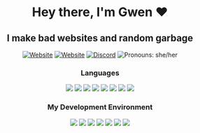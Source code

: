 <h1 align="center">Hey there, I'm Gwen ♥️</h1>

<h2 align="center">I make bad websites and random garbage</h2>

<p align="center"><a href="https://steam.design"><img alt="Website" src="https://img.shields.io/website?down_color=red&down_message=Down%20%3A%28&label=Steam.Design&style=for-the-badge&up_color=green&up_message=Up&url=https%3A%2F%2Fsteam.design"></a> <a href="https://oddball.tf"><img alt="Website" src="https://img.shields.io/website?down_color=red&down_message=Down%20%3A%28&label=Oddball.tf&style=for-the-badge&up_color=green&up_message=Up&url=https%3A%2F%2Foddball.tf"></a> <a href="https://discord.com/users/68946899150839808" target="_blank"><img alt="Discord" src="https://img.shields.io/badge/The_Oddball%232867-7289DA?style=for-the-badge&logo=discord&logoColor=white" /></a> <img alt="Pronouns: she/her" src="https://img.shields.io/static/v1?label=Pronouns&message=she/her&color=E6A1FF&style=for-the-badge" /></p>

<h3 align="center">Languages</h3>
<p align="center"><img src="https://img.shields.io/badge/Node.js-339933?style=for-the-badge&logo=nodedotjs&logoColor=white"> <img src="https://img.shields.io/badge/Stylus-333333?style=for-the-badge&logo=stylus&logoColor=white"> <img src="https://img.shields.io/badge/Pug-E3C29B?style=for-the-badge&logo=pug&logoColor=black"> <img src="https://img.shields.io/badge/Electron-2B2E3A?style=for-the-badge&logo=electron&logoColor=9FEAF9"> <img src="https://img.shields.io/badge/CSS3-1572B6?style=for-the-badge&logo=css3&logoColor=white"> <img src="https://img.shields.io/badge/HTML5-E34F26?style=for-the-badge&logo=html5&logoColor=white"> <img src="https://img.shields.io/badge/JavaScript-323330?style=for-the-badge&logo=javascript&logoColor=F7DF1E"> <img src="https://img.shields.io/badge/Vue.js-35495E?style=for-the-badge&logo=vuedotjs&logoColor=4FC08D">

<h3 align=center>My Development Environment</h3></p>
<p align="center"><img src="https://img.shields.io/badge/Visual_Studio_Code-0078D4?style=for-the-badge&logo=visual%20studio%20code&logoColor=white"> <img src="https://img.shields.io/badge/eslint-3A33D1?style=for-the-badge&logo=eslint&logoColor=white"> <img src="https://img.shields.io/badge/windows%20terminal-4D4D4D?style=for-the-badge&logo=windows%20terminal&logoColor=white"> <img src="https://img.shields.io/badge/powershell-5391FE?style=for-the-badge&logo=powershell&logoColor=white"> <img src="https://img.shields.io/badge/Firefox_Browser-FF7139?style=for-the-badge&logo=Firefox-Browser&logoColor=white"> <img src="https://img.shields.io/badge/Windows-0078D6?style=for-the-badge&logo=windows&logoColor=white"> <img src="https://img.shields.io/badge/Tidal-000000?style=for-the-badge&logo=Tidal&logoColor=white">
